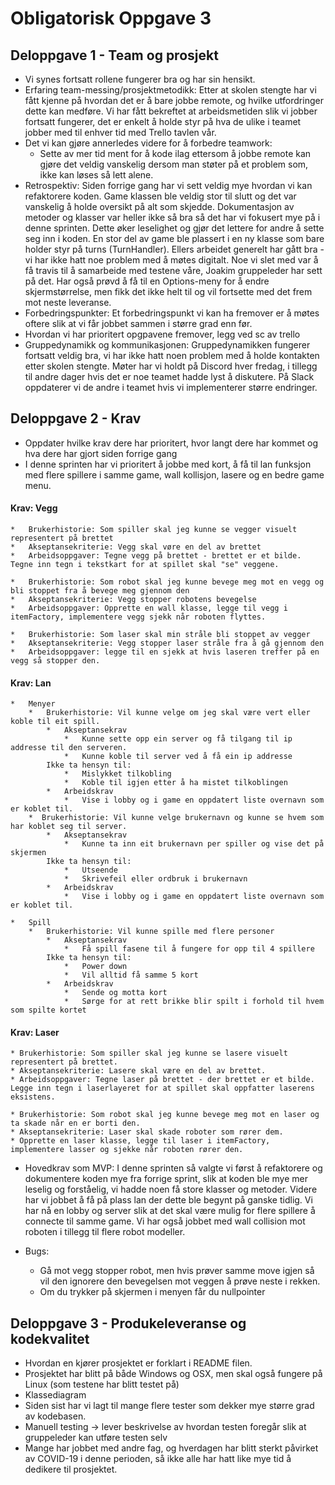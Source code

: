 # Obligatorisk Oppgave 3

## Deloppgave 1 - Team og prosjekt
*   Vi synes fortsatt rollene fungerer bra og har sin hensikt.
*   Erfaring team-messing/prosjektmetodikk: Etter at skolen stengte har vi fått kjenne på hvordan det er å bare jobbe remote,
og hvilke utfordringer dette kan medføre. Vi har fått bekreftet at arbeidsmetiden slik vi jobber fortsatt fungerer, det er 
enkelt å holde styr på hva de ulike i teamet jobber med til enhver tid med Trello tavlen vår.
*   Det vi kan gjøre annerledes videre for å forbedre teamwork:
    * Sette av mer tid ment for å kode ilag ettersom å jobbe remote kan gjøre det veldig vanskelig dersom man støter på et problem som,
    ikke kan løses så lett alene.
*   Retrospektiv: Siden forrige gang har vi sett veldig mye hvordan vi kan refaktorere koden. Game klassen ble veldig stor til slutt
og det var vanskelig å holde oversikt på alt som skjedde. Dokumentasjon av metoder og klasser var heller ikke så bra så det har
vi fokusert mye på i denne sprinten. Dette øker leselighet og gjør det lettere for andre å sette seg inn i koden. En stor del av game ble plassert
i en ny klasse som bare holder styr på turns (TurnHandler). Ellers arbeidet generelt har gått bra - vi har ikke hatt noe problem
med å møtes digitalt. Noe vi slet med var å få travis til å samarbeide med testene våre, Joakim gruppeleder har sett på det. Har også prøvd å få til en Options-meny
for å endre skjermstørrelse, men fikk det ikke helt til og vil fortsette med det frem mot neste leveranse.
*   Forbedringspunkter: Et forbedringspunkt vi kan ha fremover er å møtes oftere slik at vi får jobbet sammen i større grad enn før.
*   Hvordan vi har prioritert opgpavene fremover, legg ved sc av trello
*   Gruppedynamikk og kommunikasjonen: Gruppedynamikken fungerer fortsatt veldig bra, vi har ikke hatt noen problem med å holde
kontakten etter skolen stengte. Møter har vi holdt på Discord hver fredag, i tillegg til andre dager hvis det er noe teamet hadde lyst å diskutere.
På Slack oppdaterer vi de andre i teamet hvis vi implementerer større endringer.

## Deloppgave 2 - Krav
*   Oppdater hvilke krav dere har prioritert, hvor langt dere har kommet og hva dere har gjort siden forrige gang
*   I denne sprinten har vi prioritert å jobbe med kort, å få til lan funksjon med flere spillere i samme game, wall kollisjon, lasere og en bedre game menu.

####   Krav: **Vegg**


    *   Brukerhistorie: Som spiller skal jeg kunne se vegger visuelt representert på brettet
    *   Akseptansekriterie: Vegg skal vøre en del av brettet
    *   Arbeidsoppgaver: Tegne vegg på brettet - brettet er et bilde. Tegne inn tegn i tekstkart for at spillet skal "se" veggene.
        
    *   Brukerhistorie: Som robot skal jeg kunne bevege meg mot en vegg og bli stoppet fra å bevege meg gjennom den
    *   Akseptansekriterie: Vegg stopper robotens bevegelse
    *   Arbeidsoppgaver: Opprette en wall klasse, legge til vegg i itemFactory, implementere vegg sjekk når roboten flyttes.
    
    *   Brukerhistorie: Som laser skal min stråle bli stoppet av vegger 
    *   Akseptansekriterie: Vegg stopper laser stråle fra å gå gjennom den
    *   Arbeidsoppgaver: legge til en sjekk at hvis laseren treffer på en vegg så stopper den.
####   Krav: **Lan**


    *   Menyer
	    *   Brukerhistorie: Vil kunne velge om jeg skal være vert eller koble til eit spill.
		    *   Akseptansekrav
			    *   Kunne sette opp ein server og få tilgang til ip addresse til den serveren.
			    *   Kunne koble til server ved å få ein ip addresse 
			Ikke ta hensyn til:
			    *   Mislykket tilkobling
			    *   Koble til igjen etter å ha mistet tilkoblingen
		    *   Arbeidskrav
			    *   Vise i lobby og i game en oppdatert liste overnavn som er koblet til.
        *  Brukerhistorie: Vil kunne velge brukernavn og kunne se hvem som har koblet seg til server.
		    *   Akseptansekrav
			    *   Kunne ta inn eit brukernavn per spiller og vise det på skjermen
			Ikke ta hensyn til:
			    *   Utseende
			    *   Skrivefeil eller ordbruk i brukernavn
		    *   Arbeidskrav
			    *   Vise i lobby og i game en oppdatert liste overnavn som er koblet til.
 
    *   Spill
        *   Brukerhistorie: Vil kunne spille med flere personer
            *   Akseptansekrav
			    *   Få spill fasene til å fungere for opp til 4 spillere
			Ikke ta hensyn til:
			    *   Power down
			    *   Vil alltid få samme 5 kort
		    *   Arbeidskrav
			    *   Sende og motta kort
			    *   Sørge for at rett brikke blir spilt i forhold til hvem som spilte kortet   
			    
####	Krav: **Laser**


	* Brukerhistorie: Som spiller skal jeg kunne se lasere visuelt representert på brettet.
	* Akseptansekriterie: Lasere skal være en del av brettet.
	* Arbeidsoppgaver: Tegne laser på brettet - der brettet er et bilde. Legge inn tegn i laserlayeret for at spillet skal oppfatter laserens eksistens.

	* Brukerhistorie: Som robot skal jeg kunne bevege meg mot en laser og ta skade når en er borti den.
	* Akseptansekriterie: Laser skal skade roboter som rører dem.
	* Opprette en laser klasse, legge til laser i itemFactory, implementere lasser og sjekke når roboten rører den.
			     
*   Hovedkrav som MVP: I denne sprinten så valgte vi først å refaktorere og dokumentere koden mye fra forrige sprint, slik at koden ble mye mer leselig og forståelig, vi hadde noen få store klasser og metoder.
Videre har vi jobbet å få på plass lan der dette ble begynt på ganske tidlig. Vi har nå en lobby og server slik at det skal være mulig for flere spillere å connecte til samme game. 
Vi har også jobbet med wall collision mot roboten i tillegg til flere robot modeller. 

*   Bugs:
    *   Gå mot vegg stopper robot, men hvis prøver samme move igjen så vil den ignorere den bevegelsen mot veggen å prøve neste i rekken.
    *   Om du trykker på skjermen i menyen får du nullpointer

## Deloppgave 3 - Produkeleveranse og kodekvalitet
*   Hvordan en kjører prosjektet er forklart i README filen.
*   Prosjektet har blitt på både Windows og OSX, men skal også fungere på Linux (som testene har blitt testet på)
*   Klassediagram
*   Siden sist har vi lagt til mange flere tester som dekker mye større grad av kodebasen.
*   Manuell testing -> lever beskrivelse av hvordan testen foregår slik at gruppeleder kan utføre testen selv
*   Mange har jobbet med andre fag, og hverdagen har blitt sterkt påvirket av COVID-19 i denne perioden, så ikke alle har hatt like mye tid å dedikere til prosjektet.